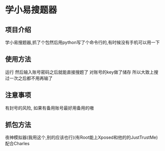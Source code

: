 # 学小易搜题器

## 项目介绍
学小易搜题器,抓了个包然后用python写了个命令行的,有时候没有手机可以用一下

## 使用方法
运行 然后输入账号密码之后就能直接搜题了
对账号的key做了储存 所以大致上搜过一次之后都不用再输了

## 注意事项
有封号的风险, 如果有备用账号最好用备用的嗷

## 抓包方法
夜神模拟器(我用这个,别的应该也行)(有Root能上Xposed和他的的JustTrustMe)配合Charles

